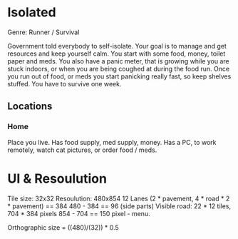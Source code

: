 # Isolated

Genre: Runner / Survival

Government told everybody to self-isolate. Your goal is to manage and get resources and keep yourself calm. 
You start with some food, money, toilet paper and meds.
You also have a panic meter, that is growing while you are stuck indoors, or when you are being coughed at during the food run. 
Once you run out of food, or meds you start panicking really fast, so keep shelves stuffed.
You have to survive one week. 

## Locations
### Home
Place you live.
Has food supply, med supply, money.
Has a PC, to work remotely, watch cat pictures, or order food / meds.


# UI & Resoulution
Tile size: 32x32
Resoulution: 480x854
12 Lanes (2 * pavement, 4 * road * 2 * pavement) == 384
480 - 384 == 96 (side parts)
Visible road: 22 * 12 tiles, 704 * 384 pixels
854 - 704 == 150 pixel - menu.

Orthographic size = ((480)/(32)) * 0.5